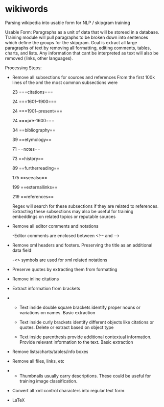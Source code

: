 # wikiwords
Parsing wikipedia into usable form for NLP / skipgram training

Usable Form: Paragraphs as a unit of data that will be storeed in a database. Training module will pull paragraphs to be broken down into sentences which define the groups for the skipgram. Goal is extract all large paragraphs of text by removing all formatting, editing comments, tables, charts, and lists. Any information that cant be interpreted as text will also be removed (links, other languages).


Processing Steps:

  - Remove all subsections for sources and references
    From the first 100k lines of the xml the most common subsections were
    
       23 ===citations===
       
       24 ===1601–1900===
       
       24 ===1901–present===
       
       24 ===pre-1600===
       
       34 ==bibliography==
       
       39 ==etymology==
       
       71 ==notes==
       
       73 ==history==
       
       89 ==furtherreading==
       
      175 ==seealso==
      
      199 ==externallinks==
      
      219 ==references==
      
    Regex will search for these subsections if they are related to references.
    Extracting these subsections may also be useful for training embeddings on related topics or reputable sources

  - Remove all editor comments and notations

    -Editor comments are enclosed between &lt;!-- and --&gt;

  - Remove xml headers and footers. Preserving the title as an additional data field

    -<> symbols are used for xml related notations

  - Preserve quotes by extracting them from formatting

  - Remove inline citations

  - Extract information from brackets
  - 
    - Text inside double square brackets identify proper nouns or variations on names. Basic extraction
    
    - Text inside curly brackets identify different objects like citations or quotes. Delete or extract based on object type
    
    - Text inside parenthesis provide additional contextual information. Provide relevant information to the text. Basic extraction
    

  - Remove lists/charts/tables/info boxes

  - Remove all files, links, etc
  - 
    - Thumbnails usually carry descriptions. These could be useful for training image classification.

  - Convert all xml control characters into regular text form

  - LaTeX
